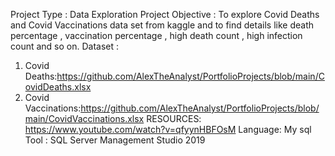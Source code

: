 Project Type : Data Exploration
Project Objective : To explore Covid Deaths and Covid Vaccinations data set from kaggle and to find details like death percentage , vaccination percentage , high death count , high infection count and so on.
Dataset :
1. Covid Deaths:https://github.com/AlexTheAnalyst/PortfolioProjects/blob/main/CovidDeaths.xlsx
2. Covid Vaccinations:https://github.com/AlexTheAnalyst/PortfolioProjects/blob/main/CovidVaccinations.xlsx
RESOURCES:
https://www.youtube.com/watch?v=qfyynHBFOsM 
Language: My sql 
Tool : SQL Server Management Studio 2019
